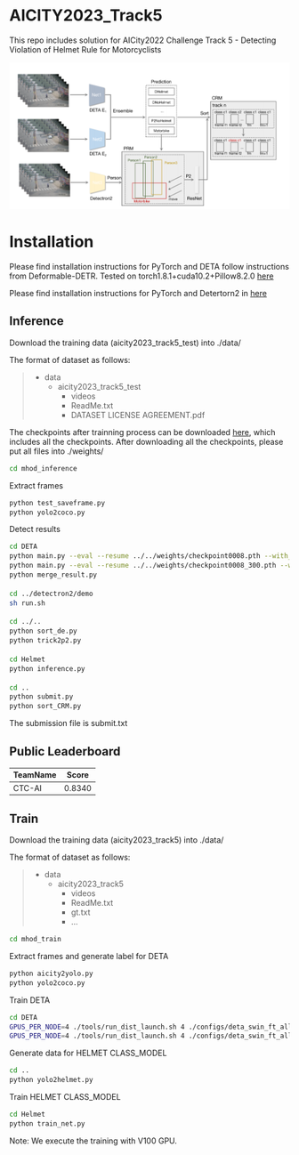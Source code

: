 # AICITY2023_Track5
This repo includes solution for AICity2022 Challenge Track 5 - Detecting Violation of Helmet Rule for Motorcyclists

![framework](figure/1681263217649.jpg)
# Installation
Please find installation instructions for PyTorch and DETA follow instructions from Deformable-DETR. Tested on torch1.8.1+cuda10.2+Pillow8.2.0 [here](https://github.com/fundamentalvision/Deformable-DETR/README.md)

Please find installation instructions for PyTorch and Detertorn2 in [here](https://detectron2.readthedocs.io/en/latest/tutorials/install.html)


## Inference
Download the training data (aicity2023_track5_test) into ./data/

The format of dataset as follows:
>   - data
>     - aicity2023_track5_test
>       - videos
>       - ReadMe.txt   
>       - DATASET LICENSE AGREEMENT.pdf

The checkpoints after trainning process can be downloaded [here](https://drive.google.com/drive/folders/1w9_GT1vzQssxtZxAiG3agLDROjR9Tbxy?usp=share_link), which includes all the checkpoints. After downloading all the checkpoints, please put all files into ./weights/

```bash
cd mhod_inference
```
Extract frames
```bash
python test_saveframe.py
python yolo2coco.py
```
Detect results
```bash
cd DETA
python main.py --eval --resume ../../weights/checkpoint0008.pth --with_box_refine --two_stage --num_feature_levels 5 --num_queries 900 --dim_feedforward 2048 --dropout 0.0 --cls_loss_coef 1.0 --assign_first_stage --assign_second_stage --epochs 24 --lr_drop 20 --lr 5e-5 --lr_backbone 5e-6 --batch_size 1 --backbone swin --bigger --submit --output_dir ../../data/deta_result/model1
python main.py --eval --resume ../../weights/checkpoint0008_300.pth --with_box_refine --two_stage --num_feature_levels 5 --num_queries 300 --dim_feedforward 2048 --dropout 0.0 --cls_loss_coef 1.0 --assign_first_stage --assign_second_stage --epochs 24 --lr_drop 20 --lr 5e-5 --lr_backbone 5e-6 --batch_size 1 --backbone swin --bigger --submit --output_dir ../../data/deta_result/model2
python merge_result.py

cd ../detectron2/demo
sh run.sh

cd ../..
python sort_de.py
python trick2p2.py

cd Helmet
python inference.py

cd ..
python submit.py
python sort_CRM.py
```

The submission file is submit.txt

## Public Leaderboard
|TeamName|Score|
|--------|-----|
|CTC-AI|0.8340|


## Train
Download the training data (aicity2023_track5) into ./data/

The format of dataset as follows:
>   - data
>     - aicity2023_track5
>       - videos
>       - ReadMe.txt   
>       - gt.txt
>       - ...

```bash
cd mhod_train
```
Extract frames and generate label for DETA
```bash
python aicity2yolo.py
python yolo2coco.py
```
Train DETA

```bash
cd DETA
GPUS_PER_NODE=4 ./tools/run_dist_launch.sh 4 ./configs/deta_swin_ft_alldata.sh --finetune ../../weights/adet_swin_pt_o365.pth
GPUS_PER_NODE=4 ./tools/run_dist_launch.sh 4 ./configs/deta_swin_ft_alldata_dropout.sh --finetune ../../weights/adet_swin_pt_o365.pth
```

Generate data for HELMET CLASS_MODEL 
```bash
cd ..
python yolo2helmet.py
```
Train HELMET CLASS_MODEL
```bash
cd Helmet
python train_net.py
```

Note: We execute the training with V100 GPU. 